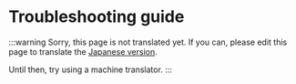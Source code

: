 # Troubleshooting guide

:::warning
Sorry, this page is not translated yet. If you can, please edit this page to translate the [Japanese version](/docs/admin/troubleshooting.html).

Until then, try using a machine translator.
:::
